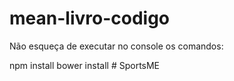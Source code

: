 # mean-livro-codigo
Não esqueça de executar no console os comandos:

npm install
bower install
#   S p o r t s M E  
 